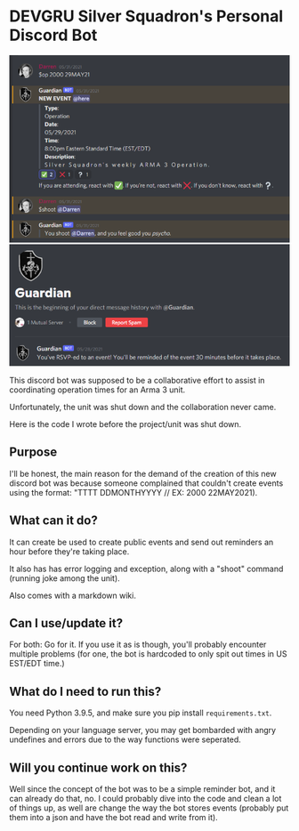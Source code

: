 # DEVGRU Silver Squadron's Personal Discord Bot
![Example event](pics/bot-1.PNG)
![Example event](pics/bot-2.PNG)

This discord bot was supposed to be a collaborative effort to assist in coordinating operation times for an Arma 3 unit.

 Unfortunately, the unit was shut down and the collaboration never came.

 Here is the code I wrote before the project/unit was shut down.

## Purpose

I'll be honest, the main reason for the demand of the creation of this new discord bot was because someone complained that couldn't create events using the format: "TTTT DDMONTHYYYY // EX: 2000 22MAY2021).

## What can it do?

It can create be used to create public events and send out reminders an hour before they're taking place.

It also has has error logging and exception, along with a "shoot" command (running joke among the unit).

Also comes with a markdown wiki.

## Can I use/update it?

For both: Go for it. If you use it as is though, you'll probably encounter multiple problems (for one, the bot is hardcoded to only spit out times in US EST/EDT time.)

## What do I need to run this?

You need Python 3.9.5, and make sure you pip install `requirements.txt`.

Depending on your language server, you may get bombarded with angry undefines and errors due to the way functions were seperated.

## Will you continue work on this?

Well since the concept of the bot was to be a simple reminder bot, and it can already do that, no. I could probably dive into the code and clean a lot of things up, as well are change the way the bot stores events (probably put them into a json and have the bot read and write from it).
